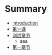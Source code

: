 # Summary

* [Introduction](README.md)
* [第一课](chapter1.md)
* [测试章节](aaa.md)
  * aaa
* [第一章节](bbbb.md)


